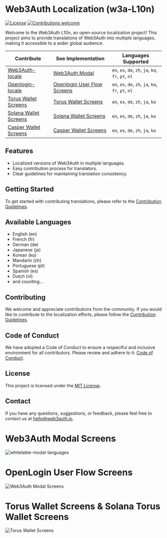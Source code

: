 # Web3Auth Localization (w3a-L10n)

[![License](https://img.shields.io/badge/license-MIT-blue.svg)](https://opensource.org/licenses/MIT)
[![Contributions welcome](https://img.shields.io/badge/contributions-welcome-brightgreen.svg)](CONTRIBUTING.md)

Welcome to the Web3Auth L10n, an open-source localization project! This project aims to provide translations of Web3Auth into multiple languages, making it accessible to a wider global audience.

| Contribute                                | See Implementation                                                                   | Languages Supported                            |
| ----------------------------------------- | ------------------------------------------------------------------------------------ | ---------------------------------------------- |
| [Web3Auth-locale](./Web3Auth-locale/)     | [Web3Auth Modal](https://web3auth.io/docs/pnp/features/whitelabel/login-modal)                    | `en`, `es`, `de`, `zh`, `ja`, `ko`, `fr`, `pt`, `nl` |
| [Openlogin-locale](./Openlogin-locale/)   | [Openlogin User Flow Screens](https://web3auth.io/docs/pnp/features/whitelabel/user-flow-screens) | `en`, `es`, `de`, `zh`, `ja`, `ko`, `fr`, `pt`, `nl` |
| [Torus Wallet Screens](./Torus-locale/)   | [Torus Wallet Screens](https://web3auth.io/docs/pnp/features/whitelabel/torus-wallet-plugin)      | `en`, `es`, `de`, `zh`, `ja`, `ko`             |
| [Solana Wallet Screens](./Solana-locale/) | [Solana Wallet Screens](https://web3auth.io/docs/pnp/features/whitelabel/torus-wallet-plugin)     | `en`, `es`, `de`, `zh`, `ja`, `ko`             |
| [Casper Wallet Screens](./Casper-locale/) | [Casper Wallet Screens](https://casper.tor.us/)                                      | `en`, `es`, `de`, `zh`, `ja`, `ko`             |
## Features

- Localized versions of Web3Auth in multiple languages.
- Easy contribution process for translators.
- Clear guidelines for maintaining translation consistency.
## Getting Started

To get started with contributing translations, please refer to the [Contribution Guidelines](CONTRIBUTING.md).

## Available Languages

- English (en)
- French (fr)
- German (de)
- Japanese (ja)
- Korean (ko)
- Mandarin (zh)
- Portuguese (pt)
- Spanish (es)
- Dutch (nl)
- and counting...

## Contributing

We welcome and appreciate contributions from the community. If you would like to contribute to the localization efforts, please follow the [Contribution Guidelines](CONTRIBUTING.md).

## Code of Conduct

We have adopted a Code of Conduct to ensure a respectful and inclusive environment for all contributors. Please review and adhere to it: [Code of Conduct](CODE_OF_CONDUCT.md).

## License

This project is licensed under the [MIT License](LICENSE).

## Contact

If you have any questions, suggestions, or feedback, please feel free to contact us at [hello@web3auth.io](mailto:hello@web3auth.io).






# Web3Auth Modal Screens

![whitelable-modal-languages](https://github.com/Web3Auth/web3auth-locales/assets/6962565/7d5034b8-4268-4d87-87cd-24fc867a5acb)


# OpenLogin User Flow Screens

![Web3Auth Modal Screens](https://user-images.githubusercontent.com/6962565/199745008-6a21f5d4-cd60-4d05-ad14-3184074c2ea2.png)

# Torus Wallet Screens & Solana Torus Wallet Screens

![Torus Wallet Screens](https://user-images.githubusercontent.com/6962565/199750334-7653b9cd-7082-471f-82dc-97814a2f7186.png)
